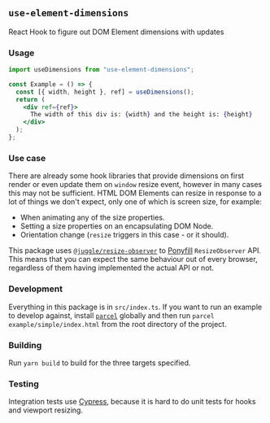## `use-element-dimensions`

React Hook to figure out DOM Element dimensions with updates

### Usage

```jsx
import useDimensions from "use-element-dimensions";

const Example = () => {
  const [{ width, height }, ref] = useDimensions();
  return (
    <div ref={ref}>
      The width of this div is: {width} and the height is: {height}
    </div>
  );
};
```

### Use case

There are already some hook libraries that provide dimensions on first render or even update them on `window` resize event, however in many cases this may not be sufficient. HTML DOM Elements can resize in response to a lot of things we don't expect, only one of which is screen size, for example:

- When animating any of the size properties.
- Setting a size properties on an encapsulating DOM Node.
- Orientation change (`resize` triggers in this case - or it should).

This package uses [`@juggle/resize-observer`](https://juggle.studio/resize-observer/) to [Ponyfill](https://github.com/sindresorhus/ponyfill) `ResizeObserver` API. This means that you can expect the same behaviour out of every browser, regardless of them having implemented the actual API or not.

### Development

Everything in this package is in `src/index.ts`. If you want to run an example to develop against, install [`parcel`](https://parceljs.org/) globally and then run `parcel example/simple/index.html` from the root directory of the project.

### Building

Run `yarn build` to build for the three targets specified.

### Testing

Integration tests use [Cypress](https://cypress.io), because it is hard to do unit tests for hooks and viewport resizing.
